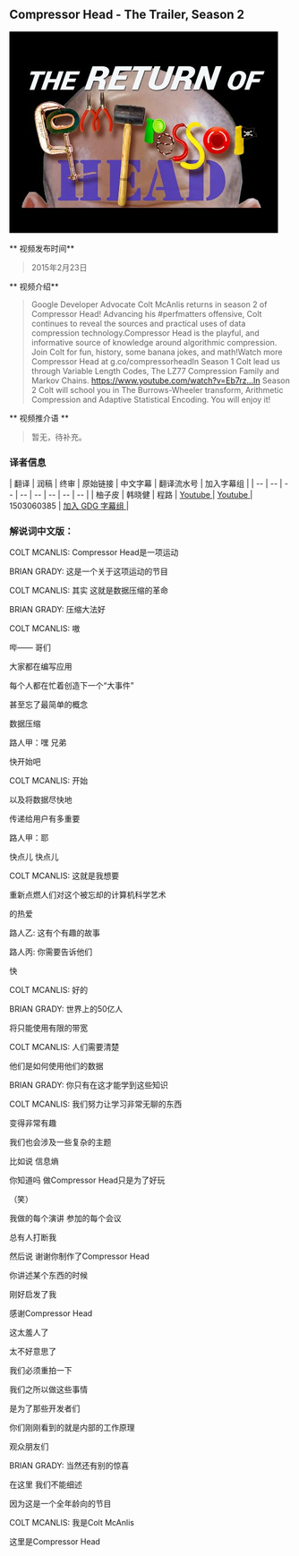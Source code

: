## Compressor Head - The Trailer, Season 2

![video_screenshot](images/o5hzkxXdCwk.jpg)

** 视频发布时间**
 
> 2015年2月23日

** 视频介绍**

> Google Developer Advocate Colt McAnlis returns in season 2 of Compressor Head! Advancing his #perfmatters offensive, Colt continues to reveal the sources and practical uses of data compression technology.Compressor Head is the playful, and informative source of knowledge around algorithmic compression. Join Colt for fun, history, some banana jokes, and math!Watch more Compressor Head at g.co/compressorheadIn Season 1 Colt lead us through Variable Length Codes, The LZ77 Compression Family and Markov Chains. https://www.youtube.com/watch?v=Eb7rz...In Season 2 Colt will school you in The Burrows-Wheeler transform, Arithmetic Compression and Adaptive Statistical Encoding. You will enjoy it!

** 视频推介语 **

>  暂无，待补充。


### 译者信息

| 翻译 | 润稿 | 终审 | 原始链接 | 中文字幕 |  翻译流水号  |  加入字幕组  |
| -- | -- | -- | -- | -- |  -- | -- | -- |
| 柚子皮 | 韩晓健 | 程路 | [ Youtube ]( https://www.youtube.com/watch?v=o5hzkxXdCwk )  |  [ Youtube ]( https://www.youtube.com/watch?v=yG109NvfJXs ) | 1503060385 | [ 加入 GDG 字幕组 ]( http://www.gfansub.com/join_translator )  |



### 解说词中文版：

COLT MCANLIS: Compressor Head是一项运动

BRIAN GRADY: 这是一个关于这项运动的节目

COLT MCANLIS: 其实  这就是数据压缩的革命

BRIAN GRADY: 压缩大法好


COLT MCANLIS: 嗷

哔——  哥们

大家都在编写应用

每个人都在忙着创造下一个“大事件”

甚至忘了最简单的概念

数据压缩

路人甲：嘿  兄弟

快开始吧

COLT MCANLIS: 开始

以及将数据尽快地

传递给用户有多重要

路人甲：耶

快点儿  快点儿

COLT MCANLIS: 这就是我想要

重新点燃人们对这个被忘却的计算机科学艺术

的热爱

路人乙: 这有个有趣的故事

路人丙: 你需要告诉他们

快

COLT MCANLIS: 好的

BRIAN GRADY: 世界上的50亿人

将只能使用有限的带宽

COLT MCANLIS: 人们需要清楚

他们是如何使用他们的数据

BRIAN GRADY: 你只有在这才能学到这些知识

COLT MCANLIS: 我们努力让学习非常无聊的东西

变得非常有趣

我们也会涉及一些复杂的主题

比如说  信息熵

你知道吗  做Compressor Head只是为了好玩

（笑）

我做的每个演讲  参加的每个会议

总有人打断我

然后说  谢谢你制作了Compressor Head

你讲述某个东西的时候

刚好启发了我

感谢Compressor Head

这太羞人了

太不好意思了

我们必须重拍一下

我们之所以做这些事情

是为了那些开发者们

你们刚刚看到的就是内部的工作原理

观众朋友们

BRIAN GRADY: 当然还有别的惊喜

在这里  我们不能细述

因为这是一个全年龄向的节目

COLT MCANLIS: 我是Colt McAnlis

这里是Compressor Head